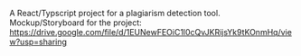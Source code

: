 A React/Typscript project for a plagiarism detection tool.
Mockup/Storyboard for the project: https://drive.google.com/file/d/1EUNewFEOiC1l0cQvJKRijsYk9tKOnmHq/view?usp=sharing
